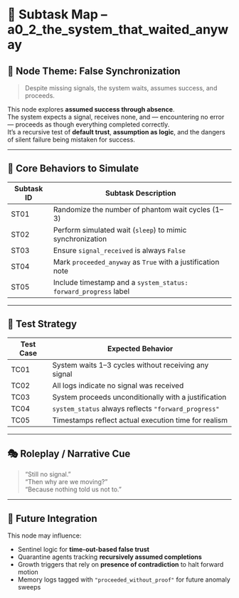 <!-- Save to: subtaskmap.md -->

# 📍 Subtask Map – a0_2_the_system_that_waited_anyway

## 🧠 Node Theme: False Synchronization  
> Despite missing signals, the system waits, assumes success, and proceeds.

This node explores **assumed success through absence**.  
The system expects a signal, receives none, and — encountering no error — proceeds as though everything completed correctly.  
It’s a recursive test of **default trust**, **assumption as logic**, and the dangers of silent failure being mistaken for success.

---

## 🔧 Core Behaviors to Simulate

| Subtask ID | Subtask Description |
|------------|---------------------|
| ST01       | Randomize the number of phantom wait cycles (1–3) |
| ST02       | Perform simulated wait (`sleep`) to mimic synchronization |
| ST03       | Ensure `signal_received` is always `False` |
| ST04       | Mark `proceeded_anyway` as `True` with a justification note |
| ST05       | Include timestamp and a `system_status: forward_progress` label |

---

## 🧪 Test Strategy

| Test Case | Expected Behavior |
|-----------|-------------------|
| TC01      | System waits 1–3 cycles without receiving any signal |
| TC02      | All logs indicate no signal was received |
| TC03      | System proceeds unconditionally with a justification |
| TC04      | `system_status` always reflects `"forward_progress"` |
| TC05      | Timestamps reflect actual execution time for realism |

---

## 🎭 Roleplay / Narrative Cue

> “Still no signal.”  
> “Then why are we moving?”  
> “Because nothing told us not to.”

---

## 🔄 Future Integration

This node may influence:
- Sentinel logic for **time-out-based false trust**
- Quarantine agents tracking **recursively assumed completions**
- Growth triggers that rely on **presence of contradiction** to halt forward motion  
- Memory logs tagged with `"proceeded_without_proof"` for future anomaly sweeps
